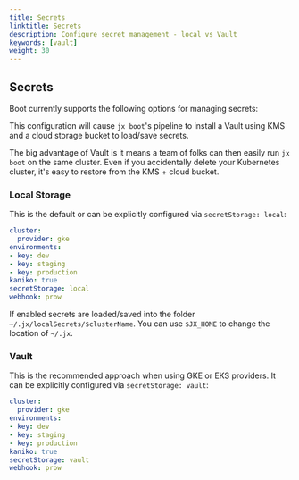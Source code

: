 ```yaml
---
title: Secrets
linktitle: Secrets
description: Configure secret management - local vs Vault
keywords: [vault]
weight: 30
---
```


## Secrets

Boot currently supports the following options for managing secrets:

This configuration will cause `jx boot`'s pipeline to install a Vault using KMS and a cloud storage bucket to load/save secrets.

The big advantage of Vault is it means a team of folks can then easily run `jx boot` on the same cluster. Even if you accidentally delete your Kubernetes cluster, it's easy to restore from the KMS + cloud bucket.

### Local Storage

This is the default or can be explicitly configured via `secretStorage: local`:

```yaml
cluster:
  provider: gke
environments:
- key: dev
- key: staging
- key: production
kaniko: true
secretStorage: local
webhook: prow
```

If enabled secrets are loaded/saved into the folder `~/.jx/localSecrets/$clusterName`.
You can use `$JX_HOME` to change the location of `~/.jx`.

### Vault

This is the recommended approach when using GKE or EKS providers. It can be explicitly configured via `secretStorage: vault`:

```yaml
cluster:
  provider: gke
environments:
- key: dev
- key: staging
- key: production
kaniko: true
secretStorage: vault
webhook: prow
```
